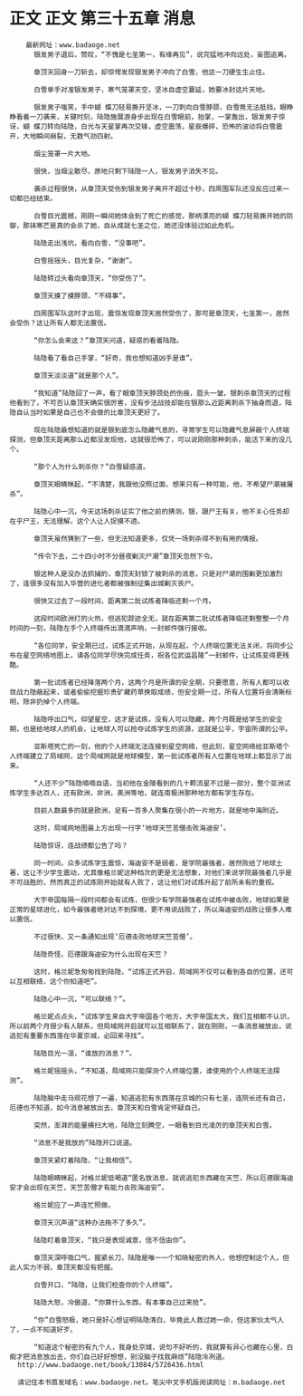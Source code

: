 # 正文 正文 第三十五章 消息
        最新网址：www.badaoge.net
          银发男子退后，赞叹，“不愧是七圣第一，有缘再见”，说完猛地冲向远处，妄图逃离。
      
          章顶天回身一刀斩去，却惊愕发现银发男子冲向了白雪，他这一刀硬生生止住。
      
          白雪单手对准银发男子，寒气笼罩天空，坚冰自虚空蔓延，她要冰封这片天地。
      
          银发男子嗤笑，手中蝴 蝶刀轻易撕开坚冰，一刀刺向白雪脖颈，白雪竟无法抵挡，眼睁睁看着一刀袭来，关键时刻，陆隐施展游身步出现在白雪眼前，抬掌，一掌轰出，银发男子惊讶，蝴 蝶刀转向陆隐，白光与天星掌再次交锋，虚空震荡，星辰爆碎，恐怖的波动将白雪震开，大地瞬间崩裂，无数气劲四射。
      
          烟尘笼罩一片大地。
      
          很快，当烟尘散尽，原地只剩下陆隐一人，银发男子消失不见。
      
          袭杀过程很快，从章顶天受伤到银发男子离开不超过十秒，四周围军队还没反应过来一切都已经结束。
      
          白雪目光震撼，刚刚一瞬间她体会到了死亡的感觉，那柄漂亮的蝴 蝶刀轻易撕开她的防御，那抹寒芒是真的会杀了她，自从成就七圣之位，她还没体验过如此危机。
      
          陆隐走出浅坑，看向白雪，“没事吧”。
      
          白雪摇摇头，目光复杂，“谢谢”。
      
          陆隐转过头看向章顶天，“你受伤了”。
      
          章顶天摸了摸脖颈，“不碍事”。
      
          四周围军队这时才出现，震惊发现章顶天居然受伤了，那可是章顶天，七圣第一，居然会受伤？这让所有人都无法置信。
      
          “你怎么会来这？”章顶天问道，疑惑的看着陆隐。
      
          陆隐看了看自己手掌，“好奇，我也想知道凶手是谁”。
      
          章顶天淡淡道“就是那个人”。
      
          “我知道”陆隐回了一声，看了眼章顶天脖颈处的伤痕，眉头一皱，银刺杀章顶天的过程他看到了，不可否认章顶天确实很厉害，没有步法战技却能在银那么近距离刺杀下抽身而退，陆隐自认当时如果是自己也不会做的比章顶天更好了。
      
          现在陆隐最想知道的就是银到底怎么隐藏气息的，寻常学生可以隐藏气息屏蔽个人终端探测，但章顶天距离那么近都没发现他，这就很恐怖了，可以说刚刚那种刺杀，能活下来的没几个。
      
          “那个人为什么刺杀你？”白雪疑惑道。
      
          章顶天眼睛眯起，“不清楚，我跟他没照过面，想来只有一种可能，他，不希望尸潮被屠杀”。
      
          陆隐心中一沉，今天这场刺杀证实了他之前的猜测，银，跟尸王有关，他不关心任务却在乎尸王，无法理解，这个人让人捉摸不透。
      
          章顶天虽然猜到了一些，但无法知道更多，仅凭一场刺杀得不到有用的情报。
      
          “传令下去，二十四小时不分昼夜剿灭尸潮”章顶天忽然下令。
      
          银这种人是没办法抓捕的，章顶天封锁了被刺杀的消息，只是对尸潮的围剿更加激烈了，连很多没有加入华营的进化者都被强制征集出城剿灭丧尸。
      
          很快又过去了一段时间，距离第二批试炼者降临还剩一个月。
      
          这段时间欧洲打的火热，但逃犯踪迹全无，就在距离第二批试炼者降临还剩整整一个月时间的一刻，陆隐左手个人终端传出滴滴声响，一封邮件强行接收。
      
          “各位同学，安全期已过，试炼正式开始，从现在起，个人终端位置无法关闭，将同步公布在星空网络地图上，请各位同学尽快完成任务，祝各位武运昌隆”一封邮件，让试炼变得更残酷。
      
          第一批试炼者已经降落两个月，这两个月是所谓的安全期，只要愿意，所有人都可以收敛战力隐蔽起来，或者偷偷挖掘珍贵矿藏药草换取成绩，但安全期一过，所有人位置将会清晰标明，除非扔掉个人终端。
      
          陆隐呼出口气，仰望星空，这才是试炼，没有人可以隐藏，两个月既是给学生的安全期，也是给地球人的机会，让地球人可以抢夺试炼学生的资源，这就是公平，宇宙所谓的公平。
      
          亚斯塔死亡的一刻，他的个人终端无法连接到星空网络，但此刻，星空网络给亚斯塔个人终端建立了局域网，这个局域网就是地球模型，第一批试炼者所有人位置在地球上都显示了出来。
      
          “人还不少”陆隐喃喃自语，当初他在金陵看到的几十颗流星不过是一部分，整个亚洲试炼学生多达百人，还有欧洲，非洲，美洲等地，就连南极洲那种地方都有学生存在。
      
          目前人数最多的就是欧洲，足有一百多人聚集在很小的一片地方，就是地中海附近。
      
          这时，局域网地图最上方出现一行字‘地球天竺苦僧击败海迪安’。
      
          陆隐惊讶，连战绩都公告了吗？
      
          同一时间，众多试炼学生震惊，海迪安不是弱者，是学院最强者，居然败给了地球土著，这让不少学生震动，尤其像格兰妮这种档次的更是无法想象，对他们来说学院最强者几乎是不可战胜的，然而真正的试炼刚开始就有人败了，这让他们对试炼升起了前所未有的重视。
      
          大宇帝国每隔一段时间都会有试炼，但很少有学院最强者在试炼中被击败，地球如果是正常的星球进化，如今最强者绝对达不到探境，更不用说战败了，所以海迪安的战败让很多人难以置信。
      
          不过很快，又一条通知出现‘厄德击败地球天竺苦僧’。
      
          陆隐奇怪，厄德跟海迪安为什么出现在天竺？
      
          这时，格兰妮急匆匆找到陆隐，“试炼正式开启，局域网不仅可以看到各自的位置，还可以互相联络，这个你知道吧”。
      
          陆隐心中一沉，“可以联络？”。
      
          格兰妮点点头，“试炼学生来自大宇帝国各个地方，大宇帝国太大，我们互相都不认识，所以前两个月很少有人联系，但局域网开启就可以互相联系了，就在刚刚，一条消息被放出，说逃犯有重要东西落在华夏京城，必回来寻找”。
      
          陆隐目光一凛，“谁放的消息？”。
      
          格兰妮摇摇头，“不知道，局域网只能探测个人终端位置，谁使用的个人终端无法探测”。
      
          陆隐脑中走马观花想了一遍，知道逃犯有东西落在京城的只有七圣，连院长还有自己，厄德也不知道，如今消息被放出去，章顶天和白雪肯定怀疑自己。
      
          突然，澎湃的能量横扫大地，陆隐立刻腾空，一眼看到目光凌厉的章顶天和白雪。
      
          “消息不是我放的”陆隐开口说道。
      
          章顶天紧盯着陆隐，“让我相信”。
      
          陆隐眼睛眯起，对格兰妮低喝道“匿名放消息，就说逃犯东西藏在天竺，所以厄德跟海迪安才会出现在天竺，天竺苦僧才有能力击败海迪安”。
      
          格兰妮应了一声连忙照做。
      
          章顶天沉声道“这种办法拖不了多久”。
      
          陆隐盯着章顶天，“我只是表现诚意，信不信由你”。
      
          章顶天深呼吸口气，握紧长刀，陆隐是唯一一个知晓秘密的外人，他想控制这个人，但此人实力不弱，章顶天都没有把握。
      
          白雪开口，“陆隐，让我们检查你的个人终端”。
      
          陆隐大怒，冷傲道，“你算什么东西，有本事自己过来抢”。
      
          “你”白雪怒极，她只是好心想证明陆隐清白，毕竟此人救过她一命，但这家伙太气人了，一点不知道好歹。
      
          “知道这个秘密的有九个人，我身处京城，说句不好听的，我就算有异心也藏在心里，白痴才把消息放出去，你们自己好好想想，别没脑子找我麻烦”陆隐冷冽道。
      http://www.badaoge.net/book/13084/5726436.html
      
      请记住本书首发域名：www.badaoge.net。笔尖中文手机版阅读网址：m.badaoge.net
